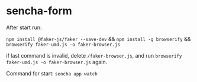 ﻿# sencha-form
After start run:

`npm install @faker-js/faker --save-dev`
&&
`npm install -g browserify`
&&
`browserify faker-umd.js -o faker-browser.js`

if last command is invalid, delete `/faker-browser.js`,
and run `browserify faker-umd.js -o faker-browser.js` again.

Command for start: `sencha app watch`
